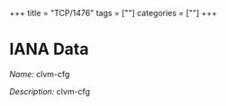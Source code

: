 +++
title = "TCP/1476"
tags = [""]
categories = [""]
+++

# IANA Data

_Name:_ clvm-cfg

_Description:_ clvm-cfg


